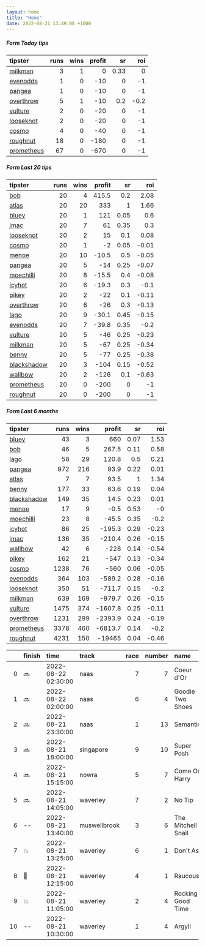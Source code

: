 ```yaml
---   
layout: home  
title: "Home"   
date: 2022-08-21 13:49:08 +1000  
---   
```



##### Form Today tips   

| tipster                                                       |   runs |   wins |   profit |   sr |   roi |
|:--------------------------------------------------------------|-------:|-------:|---------:|-----:|------:|
| [milkman](https://mrwayneo.github.io/tips/milkman.html)       |      3 |      1 |        0 | 0.33 |   0   |
| [evenodds](https://mrwayneo.github.io/tips/evenodds.html)     |      1 |      0 |      -10 | 0    |  -1   |
| [pangea](https://mrwayneo.github.io/tips/pangea.html)         |      1 |      0 |      -10 | 0    |  -1   |
| [overthrow](https://mrwayneo.github.io/tips/overthrow.html)   |      5 |      1 |      -10 | 0.2  |  -0.2 |
| [vulture](https://mrwayneo.github.io/tips/vulture.html)       |      2 |      0 |      -20 | 0    |  -1   |
| [looseknot](https://mrwayneo.github.io/tips/looseknot.html)   |      2 |      0 |      -20 | 0    |  -1   |
| [cosmo](https://mrwayneo.github.io/tips/cosmo.html)           |      4 |      0 |      -40 | 0    |  -1   |
| [roughnut](https://mrwayneo.github.io/tips/roughnut.html)     |     18 |      0 |     -180 | 0    |  -1   |
| [prometheus](https://mrwayneo.github.io/tips/prometheus.html) |     67 |      0 |     -670 | 0    |  -1   |

##### Form Last 20 tips   

| tipster                                                         |   runs |   wins |   profit |   sr |   roi |
|:----------------------------------------------------------------|-------:|-------:|---------:|-----:|------:|
| [bob](https://mrwayneo.github.io/tips/bob.html)                 |     20 |      4 |    415.5 | 0.2  |  2.08 |
| [atlas](https://mrwayneo.github.io/tips/atlas.html)             |     20 |     20 |    333   | 1    |  1.66 |
| [bluey](https://mrwayneo.github.io/tips/bluey.html)             |     20 |      1 |    121   | 0.05 |  0.6  |
| [jmac](https://mrwayneo.github.io/tips/jmac.html)               |     20 |      7 |     61   | 0.35 |  0.3  |
| [looseknot](https://mrwayneo.github.io/tips/looseknot.html)     |     20 |      2 |     15   | 0.1  |  0.08 |
| [cosmo](https://mrwayneo.github.io/tips/cosmo.html)             |     20 |      1 |     -2   | 0.05 | -0.01 |
| [menoe](https://mrwayneo.github.io/tips/menoe.html)             |     20 |     10 |    -10.5 | 0.5  | -0.05 |
| [pangea](https://mrwayneo.github.io/tips/pangea.html)           |     20 |      5 |    -14   | 0.25 | -0.07 |
| [moechilli](https://mrwayneo.github.io/tips/moechilli.html)     |     20 |      8 |    -15.5 | 0.4  | -0.08 |
| [icyhot](https://mrwayneo.github.io/tips/icyhot.html)           |     20 |      6 |    -19.3 | 0.3  | -0.1  |
| [pikey](https://mrwayneo.github.io/tips/pikey.html)             |     20 |      2 |    -22   | 0.1  | -0.11 |
| [overthrow](https://mrwayneo.github.io/tips/overthrow.html)     |     20 |      6 |    -26   | 0.3  | -0.13 |
| [lago](https://mrwayneo.github.io/tips/lago.html)               |     20 |      9 |    -30.1 | 0.45 | -0.15 |
| [evenodds](https://mrwayneo.github.io/tips/evenodds.html)       |     20 |      7 |    -39.8 | 0.35 | -0.2  |
| [vulture](https://mrwayneo.github.io/tips/vulture.html)         |     20 |      5 |    -46   | 0.25 | -0.23 |
| [milkman](https://mrwayneo.github.io/tips/milkman.html)         |     20 |      5 |    -67   | 0.25 | -0.34 |
| [benny](https://mrwayneo.github.io/tips/benny.html)             |     20 |      5 |    -77   | 0.25 | -0.38 |
| [blackshadow](https://mrwayneo.github.io/tips/blackshadow.html) |     20 |      3 |   -104   | 0.15 | -0.52 |
| [wallbow](https://mrwayneo.github.io/tips/wallbow.html)         |     20 |      2 |   -126   | 0.1  | -0.63 |
| [prometheus](https://mrwayneo.github.io/tips/prometheus.html)   |     20 |      0 |   -200   | 0    | -1    |
| [roughnut](https://mrwayneo.github.io/tips/roughnut.html)       |     20 |      0 |   -200   | 0    | -1    |

##### Form Last 6 months   

| tipster                                                         |   runs |   wins |   profit |   sr |   roi |
|:----------------------------------------------------------------|-------:|-------:|---------:|-----:|------:|
| [bluey](https://mrwayneo.github.io/tips/bluey.html)             |     43 |      3 |    660   | 0.07 |  1.53 |
| [bob](https://mrwayneo.github.io/tips/bob.html)                 |     46 |      5 |    267.5 | 0.11 |  0.58 |
| [lago](https://mrwayneo.github.io/tips/lago.html)               |     58 |     29 |    120.8 | 0.5  |  0.21 |
| [pangea](https://mrwayneo.github.io/tips/pangea.html)           |    972 |    216 |     93.9 | 0.22 |  0.01 |
| [atlas](https://mrwayneo.github.io/tips/atlas.html)             |      7 |      7 |     93.5 | 1    |  1.34 |
| [benny](https://mrwayneo.github.io/tips/benny.html)             |    177 |     33 |     63.6 | 0.19 |  0.04 |
| [blackshadow](https://mrwayneo.github.io/tips/blackshadow.html) |    149 |     35 |     14.5 | 0.23 |  0.01 |
| [menoe](https://mrwayneo.github.io/tips/menoe.html)             |     17 |      9 |     -0.5 | 0.53 | -0    |
| [moechilli](https://mrwayneo.github.io/tips/moechilli.html)     |     23 |      8 |    -45.5 | 0.35 | -0.2  |
| [icyhot](https://mrwayneo.github.io/tips/icyhot.html)           |     86 |     25 |   -195.3 | 0.29 | -0.23 |
| [jmac](https://mrwayneo.github.io/tips/jmac.html)               |    136 |     35 |   -210.4 | 0.26 | -0.15 |
| [wallbow](https://mrwayneo.github.io/tips/wallbow.html)         |     42 |      6 |   -228   | 0.14 | -0.54 |
| [pikey](https://mrwayneo.github.io/tips/pikey.html)             |    162 |     21 |   -547   | 0.13 | -0.34 |
| [cosmo](https://mrwayneo.github.io/tips/cosmo.html)             |   1238 |     76 |   -560   | 0.06 | -0.05 |
| [evenodds](https://mrwayneo.github.io/tips/evenodds.html)       |    364 |    103 |   -589.2 | 0.28 | -0.16 |
| [looseknot](https://mrwayneo.github.io/tips/looseknot.html)     |    350 |     51 |   -711.7 | 0.15 | -0.2  |
| [milkman](https://mrwayneo.github.io/tips/milkman.html)         |    639 |    169 |   -979.7 | 0.26 | -0.15 |
| [vulture](https://mrwayneo.github.io/tips/vulture.html)         |   1475 |    374 |  -1607.8 | 0.25 | -0.11 |
| [overthrow](https://mrwayneo.github.io/tips/overthrow.html)     |   1231 |    299 |  -2393.9 | 0.24 | -0.19 |
| [prometheus](https://mrwayneo.github.io/tips/prometheus.html)   |   3378 |    460 |  -6813.7 | 0.14 | -0.2  |
| [roughnut](https://mrwayneo.github.io/tips/roughnut.html)       |   4231 |    150 | -19465   | 0.04 | -0.46 |

|    | finish            | time                | track        |   race |   number | name               |   odds | tipster            |
|---:|:------------------|:--------------------|:-------------|-------:|---------:|:-------------------|-------:|:-------------------|
|  0 | :soon:            | 2022-08-22 02:30:00 | naas         |      7 |        7 | Coeur d'Or         |    0   | looseknot          |
|  1 | :soon:            | 2022-08-22 02:00:00 | naas         |      6 |        4 | Goodie Two Shoes   |    0   | milkman            |
|  2 | :soon:            | 2022-08-21 23:30:00 | naas         |      1 |       13 | Semantics          |    0   | looseknot          |
|  3 | :soon:            | 2022-08-21 18:00:00 | singapore    |      9 |       10 | Super Posh         |    0   | vulture            |
|  4 | :soon:            | 2022-08-21 15:15:00 | nowra        |      5 |        7 | Come On Harry      |    9.5 | overthrow          |
|  5 | :soon:            | 2022-08-21 14:05:00 | waverley     |      7 |        2 | No Tip             |   16   | evenodds,overthrow |
|  6 | --                | 2022-08-21 13:40:00 | muswellbrook |      3 |        6 | The Mitchell Snail |   19   | milkman            |
|  7 | :boom:            | 2022-08-21 13:25:00 | waverley     |      6 |        1 | Don't Ask          |    2.2 | milkman            |
|  8 | :3rd_place_medal: | 2022-08-21 12:15:00 | waverley     |      4 |        1 | Raucous            |    3.6 | overthrow          |
|  9 | :boom:            | 2022-08-21 11:05:00 | waverley     |      2 |        4 | Rocking Good Time  |    4   | overthrow          |
| 10 | --                | 2022-08-21 10:30:00 | waverley     |      1 |        4 | Argyll             |    4   | overthrow          |